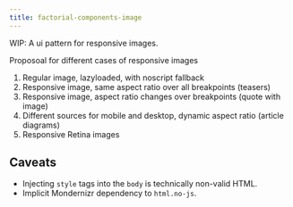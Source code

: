 ```yaml
---
title: factorial-components-image
---
```


WIP: A ui pattern for responsive images.

Proposoal for different cases of responsive images

1. Regular image, lazyloaded, with noscript fallback
2. Responsive image, same aspect ratio over all breakpoints (teasers)
3. Responsive image, aspect ratio changes over breakpoints (quote with image)
4. Different sources for mobile and desktop, dynamic aspect ratio (article diagrams)
5. Responsive Retina images

## Caveats 

* Injecting `style` tags into the `body` is technically non-valid HTML. 
* Implicit Mondernizr dependency to `html.no-js`.

